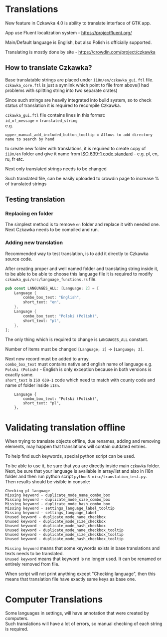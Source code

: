 # Translations

New feature in Czkawka 4.0 is ability to translate interface of GTK app.

App use Fluent localization system - https://projectfluent.org/

Main/Default language is English, but also Polish is officially supported.

Translating is mostly done by site - https://crowdin.com/project/czkawka

## How to translate Czkawka?

Base translatable strings are placed under `i18n/en/czkawka_gui.ftl` file.  
`czkawka_core.ftl` is just a symlink which point to file from above(I had problems with splitting string into two separate crates)

Since such strings are heavily integrated into build system, so to check status of translation it is required to recompile Czkawka.

`czkawka_gui.ftl` file contains lines in this format:  
`id_of_message` = `translated_string`  
e.g.  
```
upper_manual_add_included_button_tooltip = Allows to add directory name to search by hand
```

to create new folder with translations, it is required to create copy of `i18n/en` folder and give it name from [ISO 639-1 code standard](https://www.loc.gov/standards/iso639-2/php/code_list.php) - e.g. pl, en, ru, fr etc. 

Next only translated strings needs to be changed

Such translated file, can be easily uploaded to crowdin page to increase % of translated strings

## Testing translation
### Replacing en folder
The simplest method is to remove `en` folder and replace it with needed one.  
Next Czkawka needs to be compiled and run.  

### Adding new translation
Recommended way to test translation, is to add it directly to Czkawka source code.

After creating proper and well named folder and translating string inside it, to be able to be able to choose this language file it is required to modify `czkawka_gui/src/language_functions.rs` file.

```rust
pub const LANGUAGES_ALL: [Language; 2] = [
    Language {
        combo_box_text: "English",
        short_text: "en",
    },
    Language {
        combo_box_text: "Polski (Polish)",
        short_text: "pl",
    },
];
```

The only thing which is required to change is `LANGUAGES_ALL` constant.

Number of items must be changed `[Language; 2]` -> `[Language; 3]`.

Next new record must be added to array.  
`combo_box_text` must contains native and english name of language e.g. `Polski (Polish)` - English is only exception because in both versions is exactly same.  
`short_text` is `ISO 639-1` code which need to match with county code and name of folder inside `i18n`.
```
    Language {
        combo_box_text: "Polski (Polish)",
        short_text: "pl",
    },
```

# Validating translation offline
When trying to translate objects offline, due renames, adding and removing elements, may happen that translations will contain outdated entries.

To help find such keywords, special python script can be used.

To be able to use it, be sure that you are directly inside main `czkawka` folder.  
Next, be sure that your language is available in array/list and also in i18n folder and then run python script `python3 misc/translation_test.py`.  
Then results should be visible in console:
```
Checking pl language
Missing keyword - duplicate_mode_name_combo_box
Missing keyword - duplicate_mode_size_combo_box
Missing keyword - duplicate_mode_hash_combo_box
Missing keyword - settings_language_label_tooltip
Missing keyword - settings_language_label
Unused keyword - duplicate_mode_name_checkbox
Unused keyword - duplicate_mode_size_checkbox
Unused keyword - duplicate_mode_hash_checkbox
Unused keyword - duplicate_mode_name_checkbox_tooltip
Unused keyword - duplicate_mode_size_checkbox_tooltip
Unused keyword - duplicate_mode_hash_checkbox_tooltip
```
`Missing keyword` means that some keywords exists in base translations and texts needs to be translated.  
`Unused keyword` means that keyword is no longer used. It can be renamed or entirely removed from file.

When script will not print anything except "Checking language", then this means that translation file have exactly same keys as base one.

# Computer Translations
Some languages in settings, will have annotation that were created by computers.  
Such translations will have a lot of errors, so manual checking of each string is required.